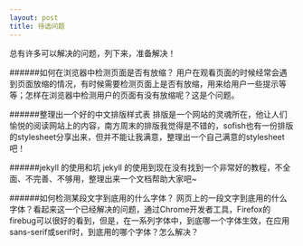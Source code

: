 ```yaml
---
layout: post
title: 待选问题
---
```

总有许多可以解决的问题，列下来，准备解决！

######如何在浏览器中检测页面是否有放缩？
用户在观看页面的时候经常会遇到页面放缩的情况，有时候需要检测页面上是否有放缩，用来给用户一些提示等等；怎样在浏览器中检测用户的页面有没有放缩呢？这是个问题。

######整理出一个好的中文排版样式表
排版是一个网站的灵魂所在，他让人们愉悦的阅读网站上的内容，南方周末的排版我觉得是不错的，sofish也有一份排版的stylesheet分享出来，但并不能让我满意，整理出一个自己满意的stylesheet吧！

######jekyll 的使用和坑
jekyll 的使用到现在没有找到一个非常好的教程，不全面、不完善、不够用，整理出来一个文档帮助大家吧~

######如何检测某段文字到底用的什么字体？
网页上的一段文字到底用的什么字体？看起来这一个已经解决的问题，通过Chrome开发者工具，Firefox的firebug可以很好的看到，但是，在一系列字体中，到底哪一个字体生效，在应用sans-serif或serif时，到底用的哪个字体？怎么解决？
